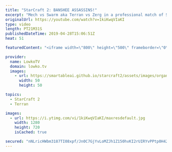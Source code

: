 ```yaml
---
title: "StarCraft 2: BANSHEE ASSASSINS!"
excerpt: "Mech vs Swarm aka Terran vs Zerg in a professional match of SC2. Subscribe for more videos: http://lowko.tv/youtube Mass Thor: https://youtu.be/xJCcTlq6x5g  In this game between Fantasy and Solar, the Terran decides to open up with a quick Command Center first and transitions towards a Mech based army."
originalUrl: https://youtube.com/watch?v=1kiKwqVIaKI
type: video
length: PT21M31S
publishedDateTime: 2019-04-28T15:06:51Z
heat: 51

featuredContent: "<iframe width=\"800\" height=\"500\" frameborder=\"0\" src=\"https://www.youtube.com/embed/1kiKwqVIaKI\" allow=\"accelerometer; autoplay; encrypted-media; gyroscope; picture-in-picture\" allowfullscreen></iframe>"

provider:
  name: LowkoTV
  domain: lowko.tv
  images:
    - url: https://smartableai.github.io/starcraft2/assets/images/organizations/lowko.tv-50x50.jpg
      width: 50
      height: 50

topics:
  - StarCraft 2
  - Terran

images:
  - url: https://i.ytimg.com/vi/1kiKwqVIaKI/maxresdefault.jpg
    width: 1280
    height: 720
    isCached: true

secured: "nNLricHWbm3187TI08xpf/Jn0C7GjYvLoMZJh1Z150hvKI2rUIRYvPPtp0H4299DIJFABQHlwygJ3Ia0d9xc2caojMOvKmG8F5bGIi+LJBEsUcQaxIsR5lyB1R/6umX0HsiastJ0rHvhvPlwnsYYN4at/4AKwdabFmDzisTO3rmsRy6sJ7gCpxdNNXfYGbbS86nEYtTWPbM/zXZW5V4ou4WbJ9+OHlMeJWvy974vKxSvi0rK4lPj0DSYfF8KyIK6WJ3yryjgSP3IbfeRsDpBtiGKEiASb7HK0Vdrjp4WPR8NXo/EzE666hAaw6UWfCA+JthzbWth2UgNtzTCYm9sCfTfpYOvmYpdr+MRK3sQDmEqbkIIWF3D+KRAwG8opU/tf3WYit0hn+1+/OHWuY4GxPQPpNe39By1Zc+mT3Nk61hNmX7MdQ3H8/bfvwAt7dWl;Z3ENL8W4vOep82GXjU5Xuw=="
---
```


